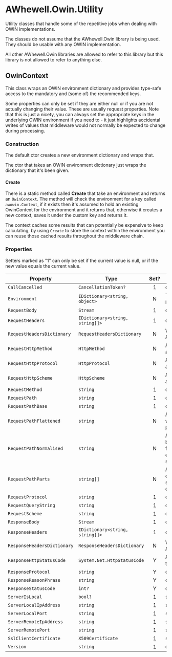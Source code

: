 ﻿# AWhewell.Owin.Utility

Utility classes that handle some of the repetitive jobs when dealing with
OWIN implementations.

The classes do not assume that the AWhewell.Owin library is being used. They
should be usable with any OWIN implementation.

All other AWhewell.Owin libraries are allowed to refer to this library but
this library is not allowed to refer to anything else.

## OwinContext
This class wraps an OWIN environment dictionary and provides type-safe access
to the mandatory and (some of) the recommended keys.

Some properties can only be set if they are either null or if you are not actually
changing their value. These are usually request properties. Note that this is just
a nicety, you can always set the appropriate keys in the underlying OWIN environment
if you need to - it just highlights accidental writes of values that middleware would
not normally be expected to change during processing.

### Construction
The default ctor creates a new environment dictionary and wraps that.

The ctor that takes an OWIN environment dictionary just wraps the dictionary that it's
been given.

#### Create
There is a static method called **Create** that take an environment and returns an
`OwinContext`. The method will check the environment for a key called `awowin.Context`,
if it exists then it's assumed to hold an existing OwinContext for the environment and
it returns that, otherwise it creates a new context, saves it under the custom key and
returns it.

The context caches some results that can potentially be expensive to keep calculating,
by using `Create` to store the context within the environment you can reuse those cached
results throughout the middleware chain.

### Properties
Setters marked as "1" can only be set if the current value is null, or if the new value
equals the current value.

| Property                    | Type                            | Set? | Environment Key or Notes |
|-                            |-                                |:-:   |- |
| `CallCancelled`             | `CancellationToken?`            | 1    | `owin.CallCancelled` |
| `Environment`               | `IDictionary<string, object>`   | N    | The OWIN environment that is being wrapped. |
| `RequestBody`               | `Stream`                        | 1    | `owin.RequestBody` |
| `RequestHeaders`            | `IDictionary<string, string[]>` | 1    | `owin.RequestHeaders`  |
| `RequestHeadersDictionary`  | `RequestHeadersDictionary`      | N    | Wrapper around *RequestHeaders* |
| `RequestHttpMethod`         | `HttpMethod`                    | N    | *RequestMethod* parsed into an enum |
| `RequestHttpProtocol`       | `HttpProtocol`                  | N    | *RequestProtocol* parsed into an enum |
| `RequestHttpScheme`         | `HttpScheme`                    | N    | *RequestScheme* parsed into an enum |
| `RequestMethod`             | `string`                        | 1    | `owin.RequestMethod` |
| `RequestPath`               | `string`                        | 1    | `owin.RequestPath` |
| `RequestPathBase`           | `string`                        | 1    | `owin.RequestPathBase` |
| `RequestPathFlattened`      | `string`                        | N    | *RequestPathNormalised* with directory traversal path parts resolved |
| `RequestPathNormalised`     | `string`                        | N    | *RequestPath* with backslashes translated to forward-slashes and an empty path expressed as a single forward-slash |
| `RequestPathParts`          | `string[]`                      | N    | *RequestPath* split into chunks at the forward-slashes. Backslashes in chunks are preserved. |
| `RequestProtocol`           | `string`                        | 1    | `owin.RequestProtocol` |
| `RequestQueryString`        | `string`                        | 1    | `owin.RequestQueryString` |
| `RequestScheme`             | `string`                        | 1    | `owin.RequestScheme` |
| `ResponseBody`              | `Stream`                        | 1    | `owin.ResponseBody` |
| `ResponseHeaders`           | `IDictionary<string, string[]>` | 1    | `owin.ResponseHeaders` |
| `ResponseHeadersDictionary` | `ResponseHeadersDictionary`     | N    | Wrapper around *ResponseHeadersDictionary* |
| `ResponseHttpStatusCode`    | `System.Net.HttpStatusCode`     | Y    | *ResponseStatusCode* cast to an enum |
| `ResponseProtocol`          | `string`                        | Y    | `owin.ResponseProtocol` |
| `ResponseReasonPhrase`      | `string`                        | Y    | `owin.ResponseReasonPhrase` |
| `ResponseStatusCode`        | `int?`                          | Y    | `owin.ResponseStatusCode` |
| `ServerIsLocal`             | `bool?`                         | 1    | `server.IsLocal` |
| `ServerLocalIpAddress`      | `string`                        | 1    | `server.LocalIpAddress` |
| `ServerLocalPort`           | `string`                        | 1    | `server.LocalPort` |
| `ServerRemoteIpAddress`     | `string`                        | 1    | `server.RemoteIpAddress` |
| `ServerRemotePort`          | `string`                        | 1    | `server.RemotePort` |
| `SslClientCertificate`      | `X509Certificate`               | 1    | `ssl.ClientCertificate` |
| `Version`                   | `string`                        | 1    | `owin.Version` |
